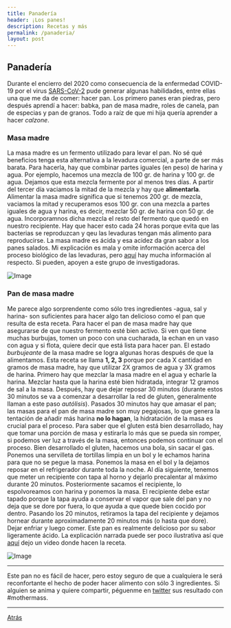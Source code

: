 ```yaml
---
title: Panadería
header: ¡Los panes!
description: Recetas y más
permalink: /panaderia/
layout: post
---
```


## Panadería

Durante el encierro del 2020 como consecuencia de la enfermedad COVID-19 por el virus [SARS-CoV-2](http://www.puis.unam.mx/CoVID-19porSARS-2ParapersonaldeSalud25feb.pdf) pude generar algunas habilidades, entre ellas una que me da de comer: hacer pan. Los primero panes eran piedras, pero después aprendí a hacer: babka, pan de masa madre, roles de canela, pan de especias y pan de granos. Todo a raíz de que mi hija quería aprender a hacer *calzone*.

### Masa madre

La masa madre es un fermento utilizado para levar el pan. No sé qué beneficios tenga esta alternativa a la levadura comercial, a parte de ser más barata. Para hacerla, hay que combinar partes iguales (en peso) de harina y agua. Por ejemplo, hacemos una mezcla de 100 gr. de harina y 100 gr. de agua. Dejamos que esta mezcla fermente por al menos tres días. A partir del tercer día vaciamos la mitad de la mezcla y hay que **alimentarla**. Alimentar la masa madre significa que si tenemos 200 gr. de mezcla, vaciamos la mitad y recuperamos esos 100 gr. con una mezcla a partes iguales de agua y harina, es decir, mezclar 50 gr. de harina con 50 gr. de agua. Incorporamnos dicha mezcla el resto del fermento que quedó en nuestro recipiente. Hay que hacer esto cada 24 horas porque evita que las bacterias se reproduzcan y qeu las levaduras tengan más alimento para reproducirse. La masa madre es ácida y esa acidez da gran sabor a los panes salados. Mi explicación es mala y omite información acerca del proceso biológico de las levaduras, pero [aquí](http://robdunnlab.com/projects/wildsourdough/) hay mucha información al respecto. Si pueden, apoyen a este grupo de investigadoras.

![Image](mother.jpg)

### Pan de masa madre

Me parece algo sorprendente como sólo tres ingredientes -agua, sal y harina- son suficientes para hacer algo tan delicioso como el pan que resulta de esta receta. Para hacer el pan de masa madre hay que asegurarse de que nuestro fermento esté bien activo. Si ven que tiene muchas burbujas, tomen un poco con una cucharada, la echan en un vaso con agua y si flota, quiere decir que está lista para hacer pan. El estado *burbujeante* de la masa madre se logra algunas horas después de que la alimentamos. Esta receta se llama **1, 2, 3** porque por cada X cantidad en gramos de masa madre, hay que utilizar 2X gramos de agua y 3X gramos de harina. Primero hay que mezclar la masa madre en el agua y echarle la harina. Mezclar hasta que la harina esté bien hidratada, integrar 12 gramos de sal a la masa. Después, hay que dejar reposar 30 minutos (durante estos 30 minutos se va a comenzar a desarrollar la red de gluten, generalmente llaman a este paso *autólisis*). Pasados 30 minutos hay que amasar el pan; las masas para el pan de masa madre son muy pegajosas, lo que genera la tentación de añadir más harina **no lo hagan**, la hidratación de la masa es crucial para el proceso. Para saber que el gluten está bien desarrollado, hay que tomar una porción de masa y estirarla lo más que se pueda sin romper, si podemos ver luz a través de la masa, entonces podemos continuar con el proceso. Bien desarrollado el gluten, hacemos una bola, sin sacar el gas. Ponemos una servilleta de tortillas limpia en un bol y le echamos harina para que no se pegue la masa. Ponemos la masa en el bol y la dejamos reposar en el refrigerador durante toda la noche. Al día siguiente, tenemos que meter un recipiente con tapa al horno y dejarlo precalentar al máximo durante 20 minutos. Posteriormente sacamos el recipiente, lo espolvoreamos con harina y ponemos la masa. El recipiente debe estar tapado porque la tapa ayuda a conservar el vapor que sale del pan y no deja que se dore por fuera, lo que ayuda a que quede bien cocido por dentro. Pasando los 20 minutos, retiramos la tapa del recipiente y dejamos hornear durante aproximadamente 20 minutos más (o hasta que dore). Dejar enfriar y luego comer. Este pan es realmente delicioso por su sabor ligeramente ácido. La explicación narrada puede ser poco ilustrativa así que [aquí](https://www.youtube.com/watch?v=KSFoiQvcCm8&feature=youtu.be) dejo un video donde hacen la receta.

![Image](result.jpg)

---------------------------------------------

Este pan no es fácil de hacer, pero estoy seguro de que a cualquiera le será reconfortante el hecho de poder hacer alimento con sólo 3 ingredientes. Si alguien se anima y quiere compartir, péguenme en [twitter](https://twitter.com/OlivettiOscar) sus resultado con #mothermass.

---------------------------------------------

[Atrás](https://failosophy.smvi.co/melodias)
